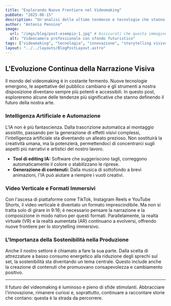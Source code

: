 ```yaml
---
title: "Esplorando Nuove Frontiere nel Videomaking"
pubDate: "2025-06-15"
description: "Un'analisi delle ultime tendenze e tecnologie che stanno plasmando il futuro della creazione video."
author: "Antonio Pennino"
image:
  url: "/imgs/blog/post-esempio-1.jpg" # Assicurati che questa immagine esista o sostituiscila
  alt: "Videocamera professionale con sfondo futuristico"
tags: ["videomaking", "tecnologia", "innovazione", "storytelling visivo"]
layout: "../../layouts/BlogPostLayout.astro"
---
```


## L'Evoluzione Continua della Narrazione Visiva

Il mondo del videomaking è in costante fermento. Nuove tecnologie emergono, le aspettative del pubblico cambiano e gli strumenti a nostra disposizione diventano sempre più potenti e accessibili. In questo post, esploreremo alcune delle tendenze più significative che stanno definendo il futuro della nostra arte.

### Intelligenza Artificiale e Automazione

L'IA non è più fantascienza. Dalla trascrizione automatica al montaggio assistito, passando per la generazione di effetti visivi complessi, l'intelligenza artificiale sta diventando un alleato prezioso. Non sostituirà la creatività umana, ma la potenzierà, permettendoci di concentrarci sugli aspetti più narrativi e artistici del nostro lavoro.

* **Tool di editing IA:** Software che suggeriscono tagli, correggono automaticamente il colore o stabilizzano le riprese.
* **Generazione di contenuti:** Dalla musica di sottofondo a brevi animazioni, l'IA può aiutare a riempire i vuoti creativi.

### Video Verticale e Formati Immersivi

Con l'ascesa di piattaforme come TikTok, Instagram Reels e YouTube Shorts, il video verticale è diventato un formato imprescindibile. Ma non si tratta solo di girare in 9:16; è necessario pensare la narrazione e la composizione in modo nativo per questi formati. Parallelamente, la realtà virtuale (VR) e la realtà aumentata (AR) continuano a evolversi, offrendo nuove frontiere per lo storytelling immersivo.

### L'Importanza della Sostenibilità nella Produzione

Anche il nostro settore è chiamato a fare la sua parte. Dalla scelta di attrezzature a basso consumo energetico alla riduzione degli sprechi sul set, la sostenibilità sta diventando un tema centrale. Questo include anche la creazione di contenuti che promuovano consapevolezza e cambiamento positivo.

---

Il futuro del videomaking è luminoso e pieno di sfide stimolanti. Abbracciare l'innovazione, rimanere curiosi e, soprattutto, continuare a raccontare storie che contano: questa è la strada da percorrere.
